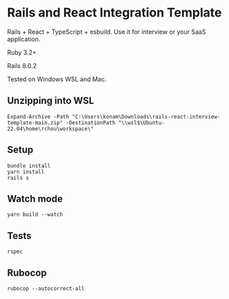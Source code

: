 # Rails and React Integration Template

Rails + React + TypeScript + esbuild. Use it for interview or your SaaS application.

Ruby 3.2+

Rails 8.0.2

Tested on Windows WSL and Mac.

## Unzipping into WSL
```
Expand-Archive -Path "C:\Users\konam\Downloads\rails-react-interview-template-main.zip" -DestinationPath "\\wsl$\Ubuntu-22.04\home\rchou\workspace\"
```

## Setup
```
bundle install
yarn install
rails s
```

## Watch mode

```
yarn build --watch
```

## Tests

```
rspec
```

## Rubocop

```
rubocop --autocorrect-all
```
